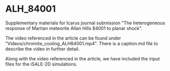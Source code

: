 # ALH_84001
Supplementary materials for Icarus journal submission "The heterogeneous response of Martian meteorite Allan Hills 84001 to planar shock".

The video referenced in the article can be found under "Videos/chromite_cooling_ALH84001.mp4". There is a caption.md file to describe the video in further detail.

Along with the video referenced in the article, we have included the input files for the iSALE-2D simulations.
